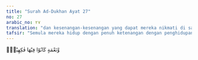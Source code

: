 ```yaml
---
title: "Surah Ad-Dukhan Ayat 27"
no: 27
arabic_no: ٢٧
translation: "dan kesenangan-kesenangan yang dapat mereka nikmati di sana,"
tafsir: "Semula mereka hidup dengan penuh ketenangan dengan penghidupan yang serba cukup dan lengkap, rezeki berlimpah-limpah, kegembiraan yang selalu dinikmati. Semuanya itu dilimpahkan Allah kepada mereka, tetapi mereka itu tetap tidak mau sadar, bahwa kejahatan dan kekafiran mereka bertambah-tambah karenanya lalu Allah membinasakan mereka. Kekayaan mereka tidak bermanfaat bagi mereka dan tidak dapat menolong mereka. Firman Allah:\n\nDan hartanya tidak bermanfaat baginya apabila dia telah binasa. (al-Lail/92: 11)"
---
```

وَّنَعْمَةٍ كَانُوْا فِيْهَا فٰكِهِيْنَۙ 